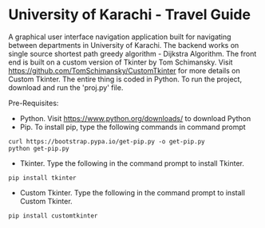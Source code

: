 # University of Karachi - Travel Guide

A graphical user interface navigation application built for navigating between departments in University of Karachi. The backend works on single source shortest path greedy algorithm - Dijkstra Algorithm. The front end is built on a custom version of Tkinter by Tom Schimansky. Visit https://github.com/TomSchimansky/CustomTkinter for more details on Custom Tkinter. The entire thing is coded in Python. To run the project, download and run the 'proj.py' file. 

Pre-Requisites:
- Python. Visit https://www.python.org/downloads/ to download Python
- Pip. To install pip, type the following commands in command prompt
```
curl https://bootstrap.pypa.io/get-pip.py -o get-pip.py
python get-pip.py
```
- Tkinter. Type the following in the command prompt to install Tkinter.
```
pip install tkinter
```
- Custom Tkinter. Type the following in the command prompt to install Custom Tkinter.
```
pip install customtkinter
```
